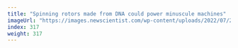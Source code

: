 ```yaml
---
title: "Spinning rotors made from DNA could power minuscule machines"
imageUrl: "https://images.newscientist.com/wp-content/uploads/2022/07/20153513/SEI_115577658.jpg?width=600"
index: 317
weight: 317
---
```

